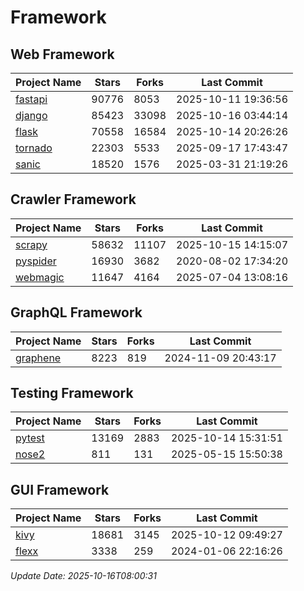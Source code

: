 # Framework

## Web Framework
| Project Name | Stars | Forks | Last Commit |
| ------------ | ----- | ----- | ----------- |
| [fastapi](https://github.com/fastapi/fastapi) | 90776 | 8053 | 2025-10-11 19:36:56 |
| [django](https://github.com/django/django) | 85423 | 33098 | 2025-10-16 03:44:14 |
| [flask](https://github.com/pallets/flask) | 70558 | 16584 | 2025-10-14 20:26:26 |
| [tornado](https://github.com/tornadoweb/tornado) | 22303 | 5533 | 2025-09-17 17:43:47 |
| [sanic](https://github.com/sanic-org/sanic) | 18520 | 1576 | 2025-03-31 21:19:26 |

## Crawler Framework
| Project Name | Stars | Forks | Last Commit |
| ------------ | ----- | ----- | ----------- |
| [scrapy](https://github.com/scrapy/scrapy) | 58632 | 11107 | 2025-10-15 14:15:07 |
| [pyspider](https://github.com/binux/pyspider) | 16930 | 3682 | 2020-08-02 17:34:20 |
| [webmagic](https://github.com/code4craft/webmagic) | 11647 | 4164 | 2025-07-04 13:08:16 |

## GraphQL Framework
| Project Name | Stars | Forks | Last Commit |
| ------------ | ----- | ----- | ----------- |
| [graphene](https://github.com/graphql-python/graphene) | 8223 | 819 | 2024-11-09 20:43:17 |

## Testing Framework
| Project Name | Stars | Forks | Last Commit |
| ------------ | ----- | ----- | ----------- |
| [pytest](https://github.com/pytest-dev/pytest) | 13169 | 2883 | 2025-10-14 15:31:51 |
| [nose2](https://github.com/nose-devs/nose2) | 811 | 131 | 2025-05-15 15:50:38 |

## GUI Framework
| Project Name | Stars | Forks | Last Commit |
| ------------ | ----- | ----- | ----------- |
| [kivy](https://github.com/kivy/kivy) | 18681 | 3145 | 2025-10-12 09:49:27 |
| [flexx](https://github.com/flexxui/flexx) | 3338 | 259 | 2024-01-06 22:16:26 |

*Update Date: 2025-10-16T08:00:31*